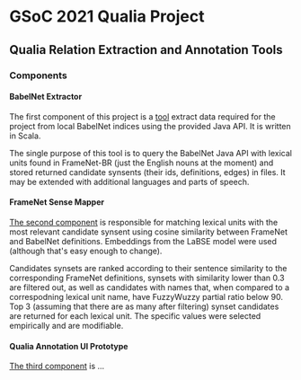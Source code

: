 # GSoC 2021 Qualia Project
## Qualia Relation Extraction and Annotation Tools

### Components

#### BabelNet Extractor
The first component of this project is a [tool](https://github.com/slowwavesleep/BabelNetExtractor) extract data required for the project
from local BabelNet indices using the provided Java API. It is written in Scala.

The single purpose of this tool is to query the BabelNet Java API with lexical units found in FrameNet-BR (just the English nouns at the moment) and stored returned candidate synsents (their ids, definitions, edges) in files. It may be extended with additional languages and parts of speech.

#### FrameNet Sense Mapper

[The second component](https://github.com/slowwavesleep/FnSenseMapper) is responsible for matching lexical units with the most relevant candidate synsent using cosine similarity between FrameNet and BabelNet definitions. Embeddings from the LaBSE model were used (although that's easy enough to change).

Candidates synsets are ranked according to their sentence similarity to the corresponding FrameNet definitions, synsets with similarity lower than 0.3 are filtered out, as well as candidates with names that, when compared to a correspodning lexical unit name, have FuzzyWuzzy partial ratio below 90. Top 3 (assuming that there are as many after filtering) synset candidates are returned for each lexical unit. The specific values were selected empirically and are modifiable.

#### Qualia Annotation UI Prototype
[The third component](https://github.com/slowwavesleep/QualiaAnnotationUI) is ...
